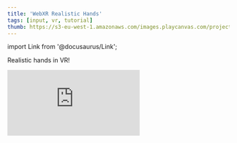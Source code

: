 ```yaml
---
title: 'WebXR Realistic Hands'
tags: [input, vr, tutorial]
thumb: https://s3-eu-west-1.amazonaws.com/images.playcanvas.com/projects/12/771952/F9B95C-image-75.jpg
---
```


import Link from '@docusaurus/Link';

Realistic hands in VR!

<div className="iframe-container">
    <iframe loading="lazy" src="https://playcanv.as/p/pG6tosLX/" title="WebXR Realistic Hands" webkitallowfullscreen="true" mozallowfullscreen="true" allow="autoplay *;xr-spatial-tracking *" allowfullscreen="true" allowvr="" scrolling="no" frameborder="0" />
</div>

<Link to='https://playcanvas.com/project/771952/'>Open Project ↗</Link>
